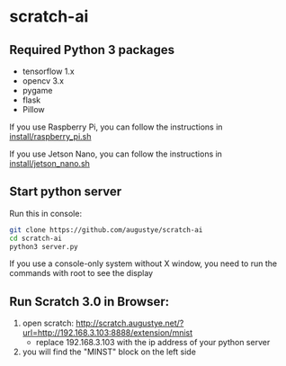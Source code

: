 # scratch-ai

Required Python 3 packages
-------------------------
 - tensorflow 1.x
 - opencv 3.x
 - pygame 
 - flask 
 - Pillow

If you use Raspberry Pi, you can follow the instructions in [install/raspberry_pi.sh](https://github.com/augustye/scratch-ai/blob/master/install/raspberry_pi.sh)

If you use Jetson Nano, you can follow the instructions in [install/jetson_nano.sh](https://github.com/augustye/scratch-ai/blob/master/install/jetson_nano.sh)


Start python server
-------------------
Run this in console:
```Bash
git clone https://github.com/augustye/scratch-ai
cd scratch-ai
python3 server.py
```
If you use a console-only system without X window, you need to run the commands with root to see the display

Run Scratch 3.0 in Browser:
---------------------------
1. open scratch: http://scratch.augustye.net/?url=http://192.168.3.103:8888/extension/mnist
   - replace 192.168.3.103 with the ip address of your python server
2. you will find the "MINST" block on the left side
